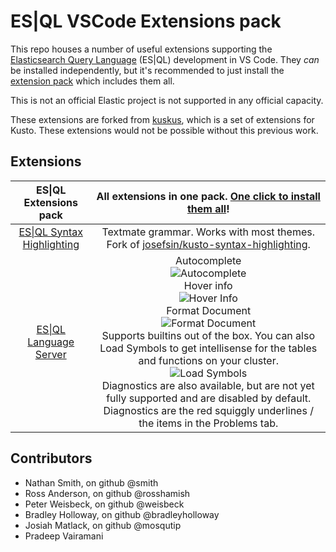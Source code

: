 # ES|QL VSCode Extensions pack

This repo houses a number of useful extensions supporting the [Elasticsearch Query Language](https://www.elastic.co/guide/en/elasticsearch/reference/master/esql.html) (ES|QL) development in VS Code. They _can_ be installed independently, but it's recommended to just install the [extension pack](https://marketplace.visualstudio.com/items?itemName=rosshamish.kuskus-extensions-pack) which includes them all.

This is not an official Elastic project is not supported in any official capacity.

These extensions are forked from [kuskus](https://github.com/rosshamish/kuskus), which is a set of extensions for Kusto. These extensions would not be possible without this previous work.


## Extensions

| ES\|QL Extensions pack | All extensions in one pack. [One click to install them all](https://marketplace.visualstudio.com/items?itemName=rosshamish.kuskus-extensions-pack)! |
| :----: | :----: |
| [ES\|QL Syntax Highlighting](https://github.com/smith/esql-vscode-extensions-pack/tree/master/esql-syntax-highlighting) | Textmate grammar. Works with most themes. Fork of [josefsin/kusto-syntax-highlighting](https://github.com/josin/kusto-syntax-highlighting). |
| [ES\|QL Language Server](https://github.com/smith/esql-vscode-extensions-pack/tree/master/esql-language-server) | Autocomplete<br/>![Autocomplete](https://github.com/rosshamish/kuskus/raw/master/kusto-extensions-pack/readme-content/language-server/completion.gif) <br/> Hover info <br/>![Hover Info](https://github.com/rosshamish/kuskus/raw/master/kusto-extensions-pack/readme-content/language-server/hover-info.gif)<br/> Format Document <br/>![Format Document](https://github.com/rosshamish/kuskus/raw/master/kusto-extensions-pack/readme-content/language-server/format-document.gif)<br/>Supports builtins out of the box. You can also Load Symbols to get intellisense for the tables and functions on your cluster.<br/>![Load Symbols](https://github.com/rosshamish/kuskus/raw/master/kusto-extensions-pack/readme-content/language-server/load-symbols.gif)<br/>Diagnostics are also available, but are not yet fully supported and are disabled by default. Diagnostics are the red squiggly underlines / the items in the Problems tab. |

## Contributors

- Nathan Smith, on github @smith
- Ross Anderson, on github @rosshamish
- Peter Weisbeck, on github @weisbeck
- Bradley Holloway, on github @bradleyholloway
- Josiah Matlack, on github @mosqutip
- Pradeep Vairamani
